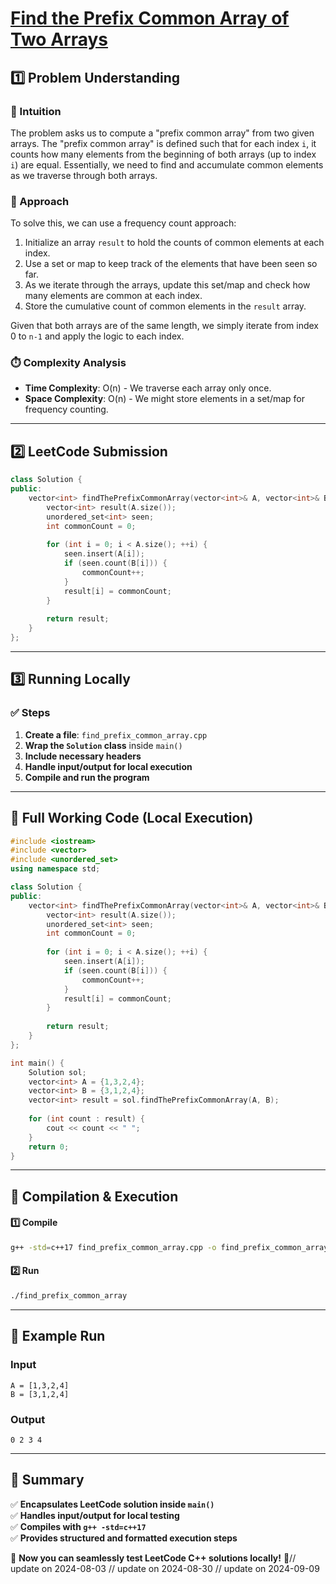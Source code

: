 # **[Find the Prefix Common Array of Two Arrays](https://leetcode.com/problems/find-the-prefix-common-array-of-two-arrays/description/)**  

## **1️⃣ Problem Understanding**  
### **📌 Intuition**  
The problem asks us to compute a "prefix common array" from two given arrays. The "prefix common array" is defined such that for each index `i`, it counts how many elements from the beginning of both arrays (up to index `i`) are equal. Essentially, we need to find and accumulate common elements as we traverse through both arrays. 

### **🚀 Approach**  
To solve this, we can use a frequency count approach:
1. Initialize an array `result` to hold the counts of common elements at each index.
2. Use a set or map to keep track of the elements that have been seen so far.
3. As we iterate through the arrays, update this set/map and check how many elements are common at each index.
4. Store the cumulative count of common elements in the `result` array.

Given that both arrays are of the same length, we simply iterate from index 0 to `n-1` and apply the logic to each index.

### **⏱️ Complexity Analysis**  
- **Time Complexity**: O(n) - We traverse each array only once.  
- **Space Complexity**: O(n) - We might store elements in a set/map for frequency counting.

---  

## **2️⃣ LeetCode Submission**  
```cpp
class Solution {
public:
    vector<int> findThePrefixCommonArray(vector<int>& A, vector<int>& B) {
        vector<int> result(A.size());
        unordered_set<int> seen;
        int commonCount = 0;
        
        for (int i = 0; i < A.size(); ++i) {
            seen.insert(A[i]);
            if (seen.count(B[i])) {
                commonCount++;
            }
            result[i] = commonCount;
        }
        
        return result;
    }
};
```  

---  

## **3️⃣ Running Locally**  
### **✅ Steps**  
1. **Create a file**: `find_prefix_common_array.cpp`  
2. **Wrap the `Solution` class** inside `main()`  
3. **Include necessary headers**  
4. **Handle input/output for local execution**  
5. **Compile and run the program**  

---  

## **📝 Full Working Code (Local Execution)**  
```cpp
#include <iostream>
#include <vector>
#include <unordered_set>
using namespace std;

class Solution {
public:
    vector<int> findThePrefixCommonArray(vector<int>& A, vector<int>& B) {
        vector<int> result(A.size());
        unordered_set<int> seen;
        int commonCount = 0;
        
        for (int i = 0; i < A.size(); ++i) {
            seen.insert(A[i]);
            if (seen.count(B[i])) {
                commonCount++;
            }
            result[i] = commonCount;
        }
        
        return result;
    }
};

int main() {
    Solution sol;
    vector<int> A = {1,3,2,4};
    vector<int> B = {3,1,2,4};
    vector<int> result = sol.findThePrefixCommonArray(A, B);
    
    for (int count : result) {
        cout << count << " ";
    }
    return 0;
}  
```  

---  

## **🔧 Compilation & Execution**  
#### **1️⃣ Compile**  
```bash
g++ -std=c++17 find_prefix_common_array.cpp -o find_prefix_common_array
```  

#### **2️⃣ Run**  
```bash
./find_prefix_common_array
```  

---  

## **🎯 Example Run**  
### **Input**  
```
A = [1,3,2,4]
B = [3,1,2,4]
```  
### **Output**  
```
0 2 3 4 
```  

---  

## **📌 Summary**  
✅ **Encapsulates LeetCode solution inside `main()`**  
✅ **Handles input/output for local testing**  
✅ **Compiles with `g++ -std=c++17`**  
✅ **Provides structured and formatted execution steps**  

🚀 **Now you can seamlessly test LeetCode C++ solutions locally!** 🚀// update on 2024-08-03
// update on 2024-08-30
// update on 2024-09-09
